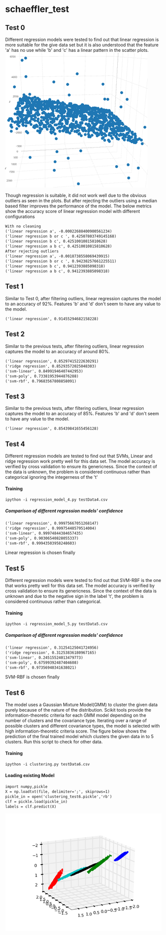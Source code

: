 # schaeffler_test
## Test 0
Different regression models were tested to find out that linear regression is more suitable for the give data set but it is also understood that the feature 'a' has no use while 'b' and 'c' has a linear pattern in the scatter plots. 
![alt-text-1](/test0/analysis_1.png "title-2")

Though regression is suitable, it did not work well due to the obvious outliers as seen in the plots. But after rejecting the outliers using a median based filter improves the performance of the model. The below metrics show the accuracy score of linear regression model with different configurations
```
With no cleaning
('linear regression a', -0.00022688400900561234)
('linear regression b or c ', 0.42507803749145168)
('linear regression b c', 0.42510010815810628)
('linear regression a b c', 0.42510010815810628)
After rejecting outliers
('linear regression a', -0.0018738558069439915)
('linear regression b or c ', 0.94238257661225511)
('linear regression b c', 0.9412393885098318)
('linear regression a b c', 0.9412393885098318)
```
## Test 1
Similar to Test 0, after filtering outliers, linear regression captures the model to an accuracy of 92%. Features 'b' and 'd' don't seem to have any value to the model.
```
('linear regression', 0.91455294682158228)
```
## Test 2
Similar to the previous tests, after filtering outliers, linear regression captures the model to an accuracy of around 80%. 
```
('linear regression', 0.85297415222630291)
('ridge regression', 0.85293572025048303)
('svm-linear', 0.84991946407442953)
('svm-poly', 0.73381953944876288)
('svm-rbf', 0.79683567808858091)
```
## Test 3
Similar to the previous tests, after filtering outliers, linear regression captures the model to an accuracy of 85%. Features 'b' and 'd' don't seem to have any value to the model.
```
('linear regression', 0.85439841655456128)
```
## Test 4
Different regression models are tested to find out that SVMs, Linear and ridge regression work pretty well for this data set. The model accuracy is verified by cross validation to ensure its genericness. Since the context of the data is unknown, the problem is considered continuous rather than categorical ignoring the integerness of the 't'
#### Training
```
ipython -i regression_model_4.py testData4.csv
```
##### Comparison of different regression models' confidence
```
('linear regression', 0.99975667051268147)
('ridge regression', 0.99975448579514004)
('svm-linear', 0.99974844384657435)
('svm-poly', 0.90306540828055337)
('svm-rbf', 0.99943503958248603)
``` 
Linear regression is chosen finally
## Test 5 
Different regression models were tested to find out that SVM-RBF is the one that works pretty well for this data set. The model accuracy is verified by cross validation to ensure its genericness. Since the context of the data is unknown and due to the negative sign in the label 't', the problem is considered continuous rather than categorical.
#### Training
```
ipython -i regression_model_5.py testData5.csv
```
##### Comparison of different regression models' confidence
```
('linear regression', 0.31254125041724956)
('ridge regression', 0.31253836180967165)
('svm-linear', 0.24515524013479773)
('svm-poly', 0.67599392487404608)
('svm-rbf', 0.97356940341638021)
``` 
SVM-RBF is chosen finally
## Test 6 
The model uses a Gaussian Mixture Model(GMM) to cluster the given data purely because of the nature of the distribution.  Scikit tools provide the information-theoretic criteria for each GMM model depending on the number of clusters and the covariance type. Iterating over a range of possible clusters and different covariance types, the model is selected with high information-theoretic criteria score. The figure below shows the prediction of the final trained model which clusters the given data in to 5 clusters. Run this script to check for other data.
#### Training
```
ipython -i clustering.py testData6.csv
```
#### Loading existing Model
```
import numpy,pickle
X = np.loadtxt(file, delimiter=';', skiprows=1)
pickle_in = open('clustering_test6.pickle','rb')
clf = pickle.load(pickle_in)
labels = clf.predict(X)
```
![Alt text](/test6/clustering.png?raw=true "Results")



